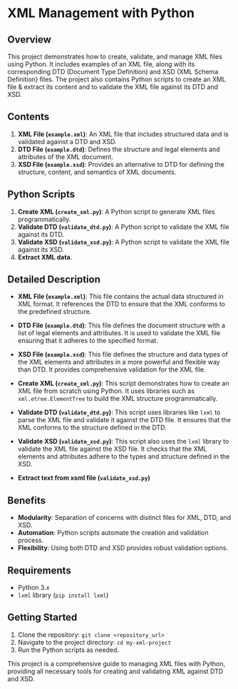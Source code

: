 # XML Management with Python

## Overview
This project demonstrates how to create, validate, and manage XML files using Python. It includes examples of an XML file, along with its corresponding DTD (Document Type Definition) and XSD (XML Schema Definition) files. The project also contains Python scripts to create an XML file & extract its content and to validate the XML file against its DTD and XSD.

## Contents
1. **XML File (`example.xml`)**: An XML file that includes structured data and is validated against a DTD and XSD.
2. **DTD File (`example.dtd`)**: Defines the structure and legal elements and attributes of the XML document.
3. **XSD File (`example.xsd`)**: Provides an alternative to DTD for defining the structure, content, and semantics of XML documents.

## Python Scripts
1. **Create XML (`create_xml.py`)**: A Python script to generate XML files programmatically.
2. **Validate DTD (`validate_dtd.py`)**: A Python script to validate the XML file against its DTD.
3. **Validate XSD (`validate_xsd.py`)**: A Python script to validate the XML file against its XSD.
3. **Extract XML data**.

## Detailed Description
- **XML File (`example.xml`)**: This file contains the actual data structured in XML format. It references the DTD to ensure that the XML conforms to the predefined structure.
  
- **DTD File (`example.dtd`)**: This file defines the document structure with a list of legal elements and attributes. It is used to validate the XML file ensuring that it adheres to the specified format.

- **XSD File (`example.xsd`)**: This file defines the structure and data types of the XML elements and attributes in a more powerful and flexible way than DTD. It provides comprehensive validation for the XML file.

- **Create XML (`create_xml.py`)**: This script demonstrates how to create an XML file from scratch using Python. It uses libraries such as `xml.etree.ElementTree` to build the XML structure programmatically.

- **Validate DTD (`validate_dtd.py`)**: This script uses libraries like `lxml` to parse the XML file and validate it against the DTD file. It ensures that the XML conforms to the structure defined in the DTD.

- **Validate XSD (`validate_xsd.py`)**: This script also uses the `lxml` library to validate the XML file against the XSD file. It checks that the XML elements and attributes adhere to the types and structure defined in the XSD.
- **Extract text from xsml file (`validate_xsd.py`)**

## Benefits
- **Modularity**: Separation of concerns with distinct files for XML, DTD, and XSD.
- **Automation**: Python scripts automate the creation and validation process.
- **Flexibility**: Using both DTD and XSD provides robust validation options.

## Requirements
- Python 3.x
- `lxml` library (`pip install lxml`)

## Getting Started
1. Clone the repository: `git clone <repository_url>`
2. Navigate to the project directory: `cd my-xml-project`
3. Run the Python scripts as needed.

This project is a comprehensive guide to managing XML files with Python, providing all necessary tools for creating and validating XML against DTD and XSD.
